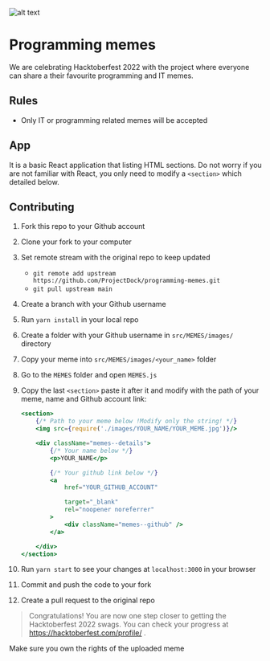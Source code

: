![alt text](src/hacktoberfest_logo.png)
# Programming memes
We are celebrating Hacktoberfest 2022 with the project where everyone can share a their favourite programming and IT memes.

## Rules
- Only IT or programming related memes will be accepted

## App
It is a basic React application that listing HTML sections. Do not worry if you are not familiar with React, you only need to modify a `<section>` which detailed below.

## Contributing

1. Fork this repo to your Github account

2. Clone your fork to your computer

3. Set remote stream with the original repo to keep updated

   - `git remote add upstream https://github.com/ProjectDock/programming-memes.git`
   - `git pull upstream main`

4. Create a branch with your Github username

5. Run `yarn install` in your local repo

6. Create a folder with your Github username in `src/MEMES/images/` directory

7. Copy your meme into `src/MEMES/images/<your_name>` folder

8. Go to the `MEMES` folder and open `MEMES.js`

9. Copy the last `<section>` paste it after it and modify with the path of your meme, name and Github account link:

    ```jsx
    <section>
        {/* Path to your meme below !Modify only the string! */}
        <img src={require('./images/YOUR_NAME/YOUR_MEME.jpg')}/>

        <div className="memes--details">
            {/* Your name below */}
            <p>YOUR_NAME</p>

            {/* Your github link below */}
            <a
                href="YOUR_GITHUB_ACCOUNT"

                target="_blank"
                rel="noopener noreferrer"
            >
                <div className="memes--github" />
            </a>

        </div>
    </section>
    ```
10. Run `yarn start` to see your changes at `localhost:3000` in your browser

11. Commit and push the code to your fork

12. Create a pull request to the original repo


> Congratulations! You are now one step closer to getting the Hacktoberfest 2022 swags. You can check your progress at <https://hacktoberfest.com/profile/> .

Make sure you own the rights of the uploaded meme
